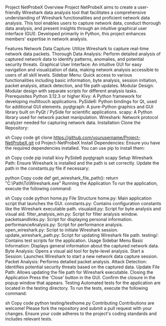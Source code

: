 Project NetProbeX
Overview
Project NetProbeX aims to create a user-friendly Wireshark data analysis tool that facilitates a comprehensive understanding of Wireshark functionalities and proficient network data analysis. This tool enables users to capture network data, conduct thorough data analysis, and present insights through an intuitive graphical user interface (GUI). Developed primarily in Python, this project enhances members' expertise in network analysis.

Features
Network Data Capture: Utilize Wireshark to capture real-time network data packets.
Thorough Data Analysis: Perform detailed analysis of captured network data to identify patterns, anomalies, and potential security threats.
Graphical User Interface: An intuitive GUI for easy navigation and visualization of data, making network analysis accessible to users of all skill levels.
Sidebar Menu: Quick access to various functionalities including basic information, byte analysis, session initiation, packet analysis, attack detection, and file path updates.
Modular Design: Modular design with separate scripts for different analysis tasks.
Prerequisites
Python 3.12.3 or higher
Kivy: A Python framework for developing multitouch applications.
PySide6: Python bindings for Qt, used for additional GUI elements.
pyqtgraph: A pure-Python graphics and GUI library built on PyQt / PySide for scientific applications.
scapy: A Python library used for network packet manipulation.
Wireshark: Network protocol analyzer needed for capturing network data.
Installation
Clone the Repository:

sh
Copy code
git clone https://github.com/yourusername/Project-NetProbeX.git
cd Project-NetProbeX
Install Dependencies:
Ensure you have the required dependencies installed. You can use pip to install them:

sh
Copy code
pip install kivy PySide6 pyqtgraph scapy
Setup Wireshark Path:
Ensure Wireshark is installed and the path is set correctly. Update the path in the constants.py file if necessary:

python
Copy code
def get_wireshark_file_path():
    return "C:\\Path\\To\\Wireshark.exe"
Running the Application
To run the application, execute the following command:

sh
Copy code
python home.py
File Structure
home.py: Main application script that launches the GUI.
constants.py: Contains configuration constants like the Wireshark executable path.
visualaid.py: Script for byte analysis and visual aid.
filter_analysis_win.py: Script for filter analysis window.
packetsandlinks.py: Script for displaying personal information.
performanceAnalysis.py: Script for performance analysis.
open_wireshark.py: Script to initiate Wireshark session.
update_wireshark_path.py: Script for updating Wireshark file path.
testing/: Contains test scripts for the application.
Usage
Sidebar Menu
Basic Information: Displays general information about the captured network data.
Byte Analysis: Opens a visual aid tool for byte-level analysis.
Start a Session: Launches Wireshark to start a new network data capture session.
Packet Analysis: Performs detailed packet analysis.
Attack Detection: Identifies potential security threats based on the captured data.
Update File Path: Allows updating the file path for Wireshark executable.
Closing the Application
Press the 'Close' button in the GUI.
Confirm the closure in the popup window that appears.
Testing
Automated tests for the application are located in the testing directory. To run the tests, execute the following command:

sh
Copy code
python testing/testhome.py
Contributing
Contributions are welcome! Please fork the repository and submit a pull request with your changes. Ensure your code adheres to the project's coding standards and includes relevant tests.

